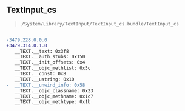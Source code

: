 ## TextInput_cs

> `/System/Library/TextInput/TextInput_cs.bundle/TextInput_cs`

```diff

-3479.228.0.0.0
+3479.314.0.1.0
   __TEXT.__text: 0x3f8
   __TEXT.__auth_stubs: 0x150
   __TEXT.__init_offsets: 0x4
   __TEXT.__objc_methlist: 0x5c
   __TEXT.__const: 0x8
   __TEXT.__ustring: 0x10
-  __TEXT.__unwind_info: 0x58
   __TEXT.__objc_classname: 0x23
   __TEXT.__objc_methname: 0x1c7
   __TEXT.__objc_methtype: 0x1b

```
